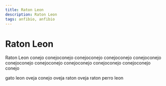 ```yaml
---
title: Raton Leon
description: Raton Leon
tags: anfibio, anfibio
---
```


# Raton Leon

Raton Leon conejo conejoconejo conejoconejo conejoconejo conejoconejo conejoconejo conejoconejo conejoconejo conejoconejo conejoconejo conejo

gato leon oveja conejo oveja raton oveja raton perro leon